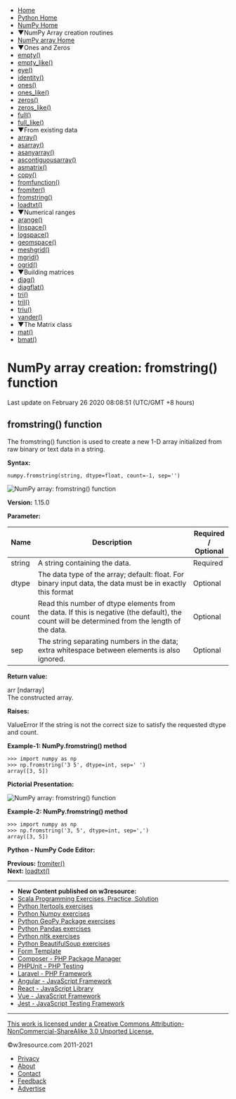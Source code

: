  


- [Home](/index.php)
- [Python Home](/python/python-tutorial.php)
- [NumPy Home](/numpy/index.php)
- ▼NumPy Array creation routines
- [NumPy array Home](/numpy/array-creation/index.php)
- ▼Ones and Zeros
- [empty()](/numpy/array-creation/empty.php)
- [empty_like()](/numpy/array-creation/empty_like.php)
- [eye()](/numpy/array-creation/eye.php)
- [identity()](/numpy/array-creation/identity.php)
- [ones()](/numpy/array-creation/ones.php)
- [ones_like()](/numpy/array-creation/ones_like.php)
- [zeros()](/numpy/array-creation/zeros.php)
- [zeros_like()](/numpy/array-creation/zeros_like.php)
- [full()](/numpy/array-creation/full.php)
- [full_like()](/numpy/array-creation/full_like.php)
- ▼From existing data
- [array()](/numpy/array-creation/array.php)
- [asarray()](/numpy/array-creation/asarray.php)
- [asanyarray()](/numpy/array-creation/asanyarray.php)
- [ascontiguousarray()](/numpy/array-creation/ascontiguousarray.php)
- [asmatrix()](/numpy/array-creation/asmatrix.php)
- [copy()](/numpy/array-creation/copy.php)
- [fromfunction()](/numpy/array-creation/fromfunction.php)
- [fromiter()](/numpy/array-creation/fromiter.php)
- [fromstring()](/numpy/array-creation/fromstring.php)
- [loadtxt()](/numpy/array-creation/loadtxt.php)
- ▼Numerical ranges
- [arange()](/numpy/array-creation/arange.php)
- [linspace()](/numpy/array-creation/linspace.php)
- [logspace()](/numpy/array-creation/logspace.php)
- [geomspace()](/numpy/array-creation/geomspace.php)
- [meshgrid()](/numpy/array-creation/meshgrid.php)
- [mgrid()](/numpy/array-creation/mgrid.php)
- [ogrid()](/numpy/array-creation/ogrid.php)
- ▼Building matrices
- [diag()](/numpy/array-creation/diag.php)
- [diagflat()](/numpy/array-creation/diagflat.php)
- [tri()](/numpy/array-creation/tri.php)
- [tril()](/numpy/array-creation/tril.php)
- [triu()](/numpy/array-creation/triu.php)
- [vander()](/numpy/array-creation/vander.php)
- ▼The Matrix class
- [mat()](/numpy/array-creation/mat.php)
- [bmat()](/numpy/array-creation/bmat.php)

# NumPy array creation: fromstring() function

Last update on February 26 2020 08:08:51 (UTC/GMT +8 hours)

<span class="underline"></span>

<span class="underline"></span>

## fromstring() function

The fromstring() function is used to create a new 1-D array initialized from raw binary or text data in a string.

**Syntax:**

    numpy.fromstring(string, dtype=float, count=-1, sep='')

![NumPy array: fromstring() function](https://www.w3resource.com/w3r_images/numpy-fromstring-function-image-a.png)

**Version:** 1.15.0

**Parameter:**

<table><thead><tr class="header"><th>Name</th><th>Description</th><th>Required /<br />
Optional</th></tr></thead><tbody><tr class="odd"><td>string</td><td>A string containing the data.</td><td>Required</td></tr><tr class="even"><td>dtype</td><td>The data type of the array; default: float. For binary input data, the data must be in exactly this format</td><td>Optional</td></tr><tr class="odd"><td>count</td><td>Read this number of dtype elements from the data. If this is negative (the default), the count will be determined from the length of the data.</td><td>Optional</td></tr><tr class="even"><td>sep</td><td>The string separating numbers in the data; extra whitespace between elements is also ignored.</td><td>Optional</td></tr></tbody></table>

**Return value:**

arr \[ndarray\]  
The constructed array.

**Raises:**

ValueError If the string is not the correct size to satisfy the requested dtype and count.

**Example-1: NumPy.fromstring() method**

    >>> import numpy as np
    >>> np.fromstring('3 5', dtype=int, sep=' ')
    array([3, 5])

**Pictorial Presentation:**

![NumPy array: fromstring() function](https://www.w3resource.com/w3r_images/numpy-fromstring-function-image-1.png)

**Example-2: NumPy.fromstring() method**

    >>> import numpy as np
    >>> np.fromstring('3, 5', dtype=int, sep=',')
    array([3, 5])

**Python - NumPy Code Editor:**

**Previous:** [fromiter()](https://www.w3resource.com/numpy/array-creation/fromiter.php)  
**Next:** [loadtxt()](https://www.w3resource.com/numpy/array-creation/loadtxt.php)

---

<span class="underline"></span>

- **New Content published on w3resource:**
- [Scala Programming Exercises, Practice, Solution](https://www.w3resource.com/scala-exercises/index.php)
- [Python Itertools exercises](https://www.w3resource.com/python-exercises/itertools/index.php)
- [Python Numpy exercises](https://www.w3resource.com/python-exercises/numpy/index.php)
- [Python GeoPy Package exercises](https://www.w3resource.com/python-exercises/geopy/index.php)
- [Python Pandas exercises](https://www.w3resource.com/python-exercises/pandas/index.php)
- [Python nltk exercises](https://www.w3resource.com/python-exercises/nltk/index.php)
- [Python BeautifulSoup exercises](https://www.w3resource.com/python-exercises/BeautifulSoup/index.php)
- [Form Template](https://www.w3resource.com/form-template/)
- [Composer - PHP Package Manager](https://www.w3resource.com/php/composer/a-gentle-introduction-to-composer.php)
- [PHPUnit - PHP Testing](https://www.w3resource.com/php/PHPUnit/a-gentle-introduction-to-unit-test-and-testing.php)
- [Laravel - PHP Framework](https://www.w3resource.com/laravel/laravel-tutorial.php)
- [Angular - JavaScript Framework](https://www.w3resource.com/angular/getting-started-with-angular.php)
- [React - JavaScript Library](https://www.w3resource.com/react/react-js-overview.php)
- [Vue - JavaScript Framework](https://www.w3resource.com/vue/installation.php)
- [Jest - JavaScript Testing Framework](https://www.w3resource.com/jest/jest-getting-started.php)

---

<span class="underline"></span>

<span class="underline"></span>

<span class="underline"></span>

[This work is licensed under a Creative Commons Attribution-NonCommercial-ShareAlike 3.0 Unported License.](https://creativecommons.org/licenses/by-nc-sa/3.0/deed.en_US)

©w3resource.com 2011-2021

- [Privacy](https://www.w3resource.com/privacy.php)
- [About](https://www.w3resource.com/about.php)
- [Contact](https://www.w3resource.com/contact.php)
- [Feedback](https://www.w3resource.com/feedback.php)
- [Advertise](https://www.w3resource.com/advertise.php)

